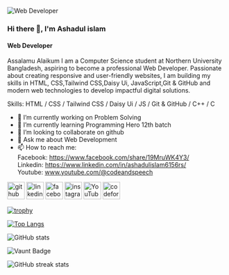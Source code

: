 ![Web Developer](https://media.licdn.com/dms/image/v2/D4E16AQFNxG5hg5QnkA/profile-displaybackgroundimage-shrink_350_1400/profile-displaybackgroundimage-shrink_350_1400/0/1730233272918?e=1758153600&v=beta&t=-nUrAew33apyf1v1LGLhctssAjI0MC7j0MDcyDp9-sQ)
### Hi there 👋, I'm Ashadul islam
#### Web Developer

Assalamu Alaikum
I am a Computer Science student at Northern University Bangladesh, aspiring to become a professional Web Developer. Passionate about creating responsive and user-friendly websites, I am building my skills in HTML, CSS,Tailwind CSS,Daisy Ui, JavaScript,Git & GitHub and modern web technologies to develop impactful digital solutions.

Skills: HTML / CSS / Tailwind CSS / Daisy Ui / JS / Git & GitHub / C++ / C

- 🔭 I’m currently working on Problem Solving 
- 🌱 I’m currently learning Programming Hero 12th batch 
- 👯 I’m looking to collaborate on github 
- 💬 Ask me about Web Development 
- 📫 How to reach me: <br>Facebook: https://www.facebook.com/share/19MruWK4Y3/ <br>Linkedin: https://www.linkedin.com/in/ashadulislam6156rs/ <br> Youtube: www.youtube.com/@codeandspeech 


[<img src='https://cdn.jsdelivr.net/npm/simple-icons@3.0.1/icons/github.svg' alt='github' height='40'>](https://github.com/ashadulislam6156rs)  [<img src='https://cdn.jsdelivr.net/npm/simple-icons@3.0.1/icons/linkedin.svg' alt='linkedin' height='40'>](https://www.linkedin.com/in/ashadulislam6156rs/)  [<img src='https://cdn.jsdelivr.net/npm/simple-icons@3.0.1/icons/facebook.svg' alt='facebook' height='40'>](https://www.facebook.com/ashadulislam6156rs)  [<img src='https://cdn.jsdelivr.net/npm/simple-icons@3.0.1/icons/instagram.svg' alt='instagram' height='40'>](https://www.instagram.com/ashadulislam6156rs/)  [<img src='https://cdn.jsdelivr.net/npm/simple-icons@3.0.1/icons/youtube.svg' alt='YouTube' height='40'>](https://www.youtube.com/channel/@codeandspeech)  [<img src='https://cdn.jsdelivr.net/npm/simple-icons@3.0.1/icons/codeforces.svg' alt='codeforces' height='40'>](https://codeforces.com/profile/Ashadul_islam6156)  

[![trophy](https://github-profile-trophy.vercel.app/?username=ashadulislam6156rs)](https://github.com/ryo-ma/github-profile-trophy)

[![Top Langs](https://github-readme-stats.vercel.app/api/top-langs/?username=ashadulislam6156rs)](https://github.com/anuraghazra/github-readme-stats)

![GitHub stats](https://github-readme-stats.vercel.app/api?username=ashadulislam6156rs&show_icons=true&count_private=true)  

![Vaunt Badge](https://api.vaunt.dev/v1/github/entities/ashadulislam6156rs/contributions?format=svg&private=true)  

![GitHub streak stats](https://streak-stats.demolab.com/?user=ashadulislam6156rs)  


